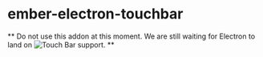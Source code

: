 # ember-electron-touchbar

** Do not use this addon at this moment. We are still waiting for Electron to land on ![Touch Bar support](https://github.com/electron/electron/pull/8095). **
